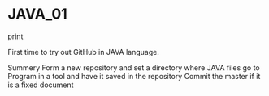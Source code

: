 # JAVA_01

print

First time to try out GitHub in JAVA language.

Summery
  Form a new repository and set a directory where JAVA files go to
  Program in a tool and have it saved in the repository
  Commit the master if it is a fixed document
